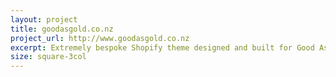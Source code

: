 ```yaml
---
layout: project
title: goodasgold.co.nz
project_url: http://www.goodasgold.co.nz
excerpt: Extremely bespoke Shopify theme designed and built for Good As Gold.
size: square-3col
---
```


<script type="application/json" class="data">
{
	"noun": "Design Director",
	"images": [{
		"src": "/assets/img/gag-web/landscape-3col.gif",
		"size": "landscape-3col"
	},{
		"src": "/assets/img/gag-web/landscape-4col.jpg",
		"size": "landscape-4col"
	},{
		"src": "/assets/img/gag-web/portrait-2col.jpg",
		"size": "portrait-2col"
	},{
		"src": "/assets/img/gag-web/portrait-3col.jpg",
		"size": "portrait-3col"
	},{
		"src": "/assets/img/gag-web/square-1col.jpg",
		"size": "square-1col"
	},{
		"src": "/assets/img/gag-web/square-2col.jpg",
		"size": "square-2col"
	},{
		"src": "/assets/img/gag-web/square-3col.jpg",
		"size": "square-3col"
	}]
}
</script>